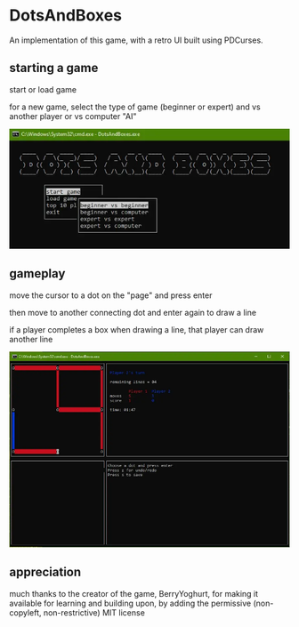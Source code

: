 # DotsAndBoxes

An implementation of this game, with a retro UI built using PDCurses.

## starting a game

start or load game

for a new game, select the type of game (beginner or expert) and vs another player or vs computer "AI"

![start new game](PDC-DotsAndBoxes-start.webp)

## gameplay

move the cursor to a dot on the "page" and press enter

then move to another connecting dot and enter again to draw a line

if a player completes a box when drawing a line, that player can draw another line

![gameplay](PDC-DotsAndBoxes-playing.webp)

## appreciation

much thanks to the creator of the game, BerryYoghurt, for making it available for learning and building upon, by adding the permissive (non-copyleft, non-restrictive) MIT license
